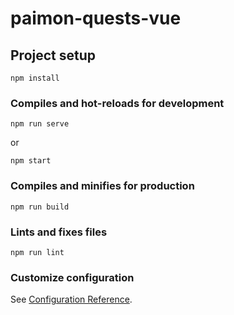 # paimon-quests-vue

## Project setup
```
npm install
```

### Compiles and hot-reloads for development
```
npm run serve
```

or

```
npm start
```

### Compiles and minifies for production
```
npm run build
```

### Lints and fixes files
```
npm run lint
```

### Customize configuration
See [Configuration Reference](https://cli.vuejs.org/config/).
